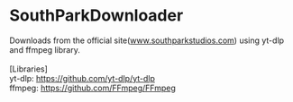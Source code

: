 # SouthParkDownloader
Downloads from the official site(www.southparkstudios.com) using yt-dlp and ffmpeg library.</br></br>
[Libraries]</br>
yt-dlp: https://github.com/yt-dlp/yt-dlp</br>
ffmpeg: https://github.com/FFmpeg/FFmpeg
